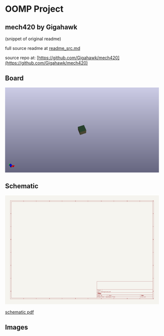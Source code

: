 # OOMP Project  
## mech420  by Gigahawk  
  
(snippet of original readme)  
  
  
  full source readme at [readme_src.md](readme_src.md)  
  
source repo at: [https://github.com/Gigahawk/mech420](https://github.com/Gigahawk/mech420)  
## Board  
  
[![working_3d.png](working_3d_600.png)](working_3d.png)  
## Schematic  
  
[![working_schematic.png](working_schematic_600.png)](working_schematic.png)  
  
[schematic pdf](working_schematic.pdf)  
## Images  
